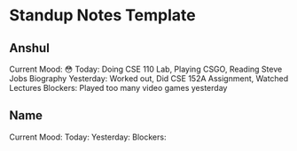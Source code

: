 # Standup Notes Template

## Anshul
Current Mood: 😳
Today: Doing CSE 110 Lab, Playing CSGO, Reading Steve Jobs Biography
Yesterday: Worked out, Did CSE 152A Assignment, Watched Lectures
Blockers: Played too many video games yesterday

## Name
Current Mood: 
Today:
Yesterday:
Blockers: